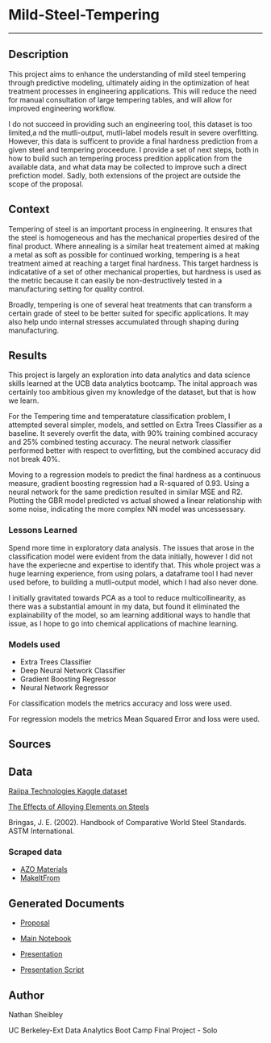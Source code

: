 # Mild-Steel-Tempering
---


Description
---
This project aims to enhance the understanding of mild steel tempering through predictive modeling, ultimately aiding in the optimization of heat treatment processes in engineering applications. This will reduce the need for manual consultation of large tempering tables, and will allow for improved engineering workflow.

I do not succeed in providing such an engineering tool, this dataset is too limited,a nd the mutli-output, mutli-label models result in severe overfitting. However, this data is sufficent to provide a final hardness prediction from a given steel and tempering proceedure. I provide a set of next steps, both in how to build such an tempering process predition application from the available data, and what data may be collected to improve such a direct prefiction model. Sadly, both extensions of the project are outside the scope of the proposal.

Context
---
Tempering of steel is an important process in engineering. It ensures that the steel is homogeneous and has the mechanical properties desired of the final product. Where annealing is a similar heat treatement aimed at making a metal as soft as possible for continued working, tempering is a heat treatment aimed at reaching a target final hardness. This target hardness is indicatative of a set of other mechanical properties, but hardness is used as the metric because it can easily be non-destructively tested in a manufacturing setting for quality control.

Broadly, tempering is one of several heat treatments that can transform a certain grade of steel to be better suited for specific applications. It may also help undo internal stresses accumulated through shaping during manufacturing.

Results
---
This project is largely an exploration into data analytics and data science skills learned at the UCB data analytics bootcamp. The inital approach was certainly too ambitious given my knowledge of the dataset, but that is how we learn.

For the Tempering time and temperatature classification problem, I attempted several simpler, models, and settled on Extra Trees Classifier as a baseline. It severely overfit the data, with 90% training combined accuracy and 25% combined testing accuracy. The neural network classifier performed better with respect to overfitting, but the combined accuracy did not break 40%.

Moving to a regression models to predict the final hardness as a continuous measure, gradient boosting regression had a R-squared of 0.93. Using a neural network for the same prediction resulted in similar MSE and R2. Plotting the GBR model predicted vs actual showed a linear relationship with some noise, indicating the more complex NN model was uncessessary. 

### Lessons Learned

Spend more time in exploratory data analysis. The issues that arose in the classification model were evident from the data initially, however I did not have the experiecne and expertise to identify that. This whole project was a huge learning experience, from using polars, a dataframe tool I had never used before, to building a mutli-output model, which I had also never done.

I initially gravitated towards PCA as a tool to reduce multicollinearity, as there was a substantial amount in my data, but found it eliminated the explainability of the model, so am learning additional ways to handle that issue, as I hope to go into chemical applications of machine learning.


### Models used
* Extra Trees Classifier
* Deep Neural Network Classifier
* Gradient Boosting Regressor
* Neural Network Regressor

For classification models the metrics accuracy and loss were used.

For regression models the metrics Mean Squared Error and loss were used.

Sources
---
## Data
[Raiipa Technologies Kaggle dataset](https://www.kaggle.com/datasets/rgerschtzsauer/tempering-data-for-carbon-and-low-alloy-steels)

[The Effects of Alloying Elements on Steels](https://www.semanticscholar.org/paper/Christian-Doppler-Laboratory-for-Early-Stages-of-of-Maalekian/8b2503ef6e92e0452156547acb3f59e6c53e266c)

Bringas, J. E. (2002). Handbook of Comparative World Steel Standards. ASTM International.
 ### Scraped data
 * [AZO Materials](https://www.azom.com/)
 * [MakeItFrom](https://www.makeitfrom.com/)

## Generated Documents
* [Proposal](references/Nathan_project4_proposal.docx)

* [Main Notebook](Mild_Steel_Tempering-main.ipynb)

* [Presentation](references/Mild-Steel-Tempering-Presentation.pptx)

* [Presentation Script](references/pres_outline_and_script.md)


Author
--- 
Nathan Sheibley

UC Berkeley-Ext Data Analytics Boot Camp Final Project - Solo
